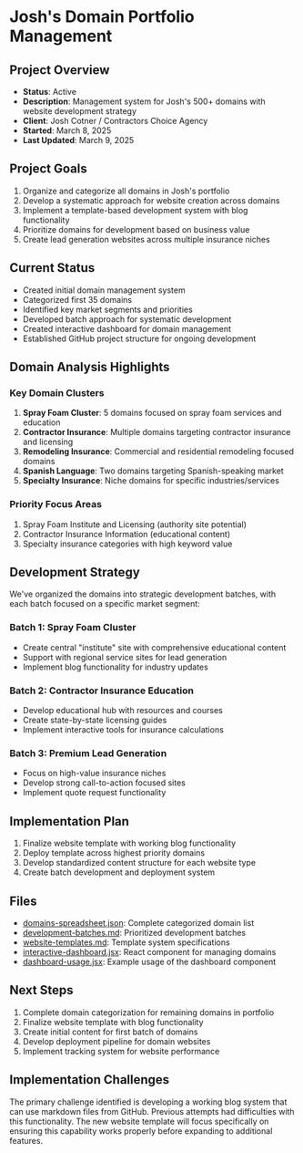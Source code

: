 # Josh's Domain Portfolio Management

## Project Overview
- **Status**: Active
- **Description**: Management system for Josh's 500+ domains with website development strategy
- **Client**: Josh Cotner / Contractors Choice Agency
- **Started**: March 8, 2025
- **Last Updated**: March 9, 2025

## Project Goals
1. Organize and categorize all domains in Josh's portfolio
2. Develop a systematic approach for website creation across domains
3. Implement a template-based development system with blog functionality
4. Prioritize domains for development based on business value
5. Create lead generation websites across multiple insurance niches

## Current Status
- Created initial domain management system
- Categorized first 35 domains
- Identified key market segments and priorities
- Developed batch approach for systematic development
- Created interactive dashboard for domain management
- Established GitHub project structure for ongoing development

## Domain Analysis Highlights

### Key Domain Clusters
1. **Spray Foam Cluster**: 5 domains focused on spray foam services and education
2. **Contractor Insurance**: Multiple domains targeting contractor insurance and licensing
3. **Remodeling Insurance**: Commercial and residential remodeling focused domains
4. **Spanish Language**: Two domains targeting Spanish-speaking market
5. **Specialty Insurance**: Niche domains for specific industries/services

### Priority Focus Areas
1. Spray Foam Institute and Licensing (authority site potential)
2. Contractor Insurance Information (educational content)
3. Specialty insurance categories with high keyword value

## Development Strategy
We've organized the domains into strategic development batches, with each batch focused on a specific market segment:

### Batch 1: Spray Foam Cluster
- Create central "institute" site with comprehensive educational content
- Support with regional service sites for lead generation
- Implement blog functionality for industry updates

### Batch 2: Contractor Insurance Education
- Develop educational hub with resources and courses
- Create state-by-state licensing guides
- Implement interactive tools for insurance calculations

### Batch 3: Premium Lead Generation
- Focus on high-value insurance niches
- Develop strong call-to-action focused sites
- Implement quote request functionality

## Implementation Plan
1. Finalize website template with working blog functionality
2. Deploy template across highest priority domains
3. Develop standardized content structure for each website type
4. Create batch development and deployment system

## Files
- [domains-spreadsheet.json](domains-spreadsheet.json): Complete categorized domain list
- [development-batches.md](development-batches.md): Prioritized development batches
- [website-templates.md](website-templates.md): Template system specifications
- [interactive-dashboard.jsx](interactive-dashboard.jsx): React component for managing domains
- [dashboard-usage.jsx](dashboard-usage.jsx): Example usage of the dashboard component

## Next Steps
1. Complete domain categorization for remaining domains in portfolio
2. Finalize website template with blog functionality
3. Create initial content for first batch of domains
4. Develop deployment pipeline for domain websites
5. Implement tracking system for website performance

## Implementation Challenges
The primary challenge identified is developing a working blog system that can use markdown files from GitHub. Previous attempts had difficulties with this functionality. The new website template will focus specifically on ensuring this capability works properly before expanding to additional features.

